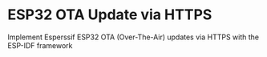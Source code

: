 # ESP32 OTA Update via HTTPS
Implement Esperssif ESP32 OTA (Over-The-Air) updates via HTTPS with the ESP-IDF framework

